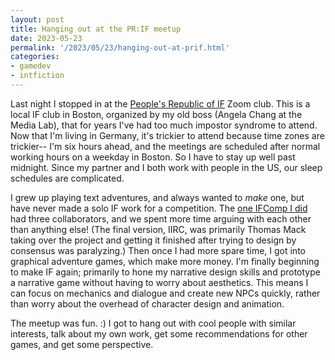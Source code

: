 ```yaml
--- 
layout: post
title: Hanging out at the PR:IF meetup
date: 2023-05-23
permalink: '/2023/05/23/hanging-out-at-prif.html'
categories: 
- gamedev
- intfiction
---
```


Last night I stopped in at the [People's Republic of IF](http://pr-if.org/) Zoom club. This is a local IF club in Boston, organized by my old boss (Angela Chang at the Media Lab), that for years I've had too much impostor syndrome to attend. Now that I'm living in Germany, it's trickier to attend because time zones are trickier-- I'm six hours ahead, and the meetings are scheduled after normal working hours on a weekday in Boston. So I have to stay up well past midnight. Since my partner and I both work with people in the US, our sleep schedules are complicated. 

I grew up playing text adventures, and always wanted to *make* one, but have never made a solo IF work for a competition. The [one IFComp I did](https://ifdb.org/viewgame?id=32u49mceyst7p8ey) had three collaborators, and we spent more time arguing with each other than anything else! (The final version, IIRC, was primarily Thomas Mack taking over the project and getting it finished after trying to design by consensus was paralyzing.) Then once I had more spare time, I got into graphical adventure games, which make more money. I'm finally beginning to make IF again; primarily to hone my narrative design skills and prototype a narrative game without having to worry about aesthetics. This means I can focus on mechanics and dialogue and create new NPCs quickly, rather than worry about the overhead of character design and animation.

The meetup was fun. :) I got to hang out with cool people with similar interests, talk about my own work, get some recommendations for other games, and get some perspective.
